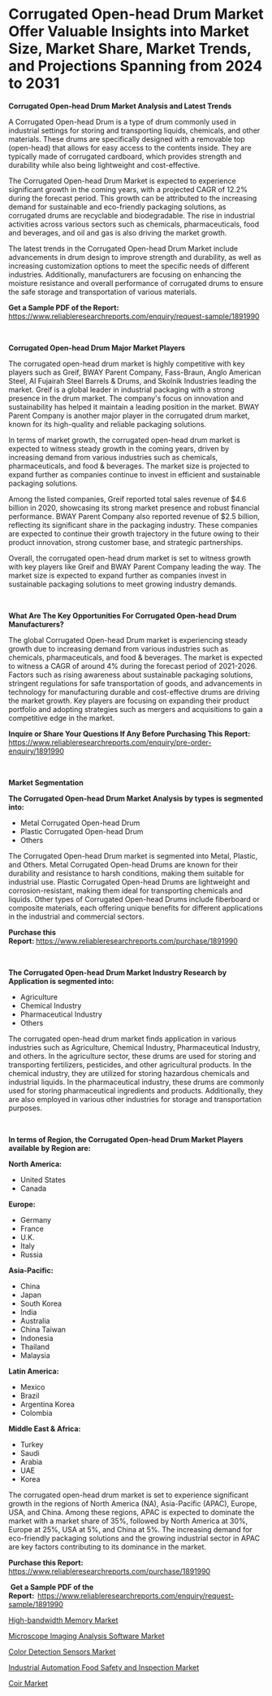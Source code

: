 <p><h1>Corrugated Open-head Drum Market Offer Valuable Insights into Market Size, Market Share, Market Trends, and Projections Spanning from 2024 to 2031</h1></p><p><strong>Corrugated Open-head Drum Market Analysis and Latest Trends</strong></p>
<p><p>A Corrugated Open-head Drum is a type of drum commonly used in industrial settings for storing and transporting liquids, chemicals, and other materials. These drums are specifically designed with a removable top (open-head) that allows for easy access to the contents inside. They are typically made of corrugated cardboard, which provides strength and durability while also being lightweight and cost-effective.</p><p>The Corrugated Open-head Drum Market is expected to experience significant growth in the coming years, with a projected CAGR of 12.2% during the forecast period. This growth can be attributed to the increasing demand for sustainable and eco-friendly packaging solutions, as corrugated drums are recyclable and biodegradable. The rise in industrial activities across various sectors such as chemicals, pharmaceuticals, food and beverages, and oil and gas is also driving the market growth.</p><p>The latest trends in the Corrugated Open-head Drum Market include advancements in drum design to improve strength and durability, as well as increasing customization options to meet the specific needs of different industries. Additionally, manufacturers are focusing on enhancing the moisture resistance and overall performance of corrugated drums to ensure the safe storage and transportation of various materials.</p></p>
<p><strong>Get a Sample PDF of the Report:&nbsp;</strong> <a href="https://www.reliableresearchreports.com/enquiry/request-sample/1891990">https://www.reliableresearchreports.com/enquiry/request-sample/1891990</a></p>
<p>&nbsp;</p>
<p><strong>Corrugated Open-head Drum Major Market Players</strong></p>
<p><p>The corrugated open-head drum market is highly competitive with key players such as Greif, BWAY Parent Company, Fass-Braun, Anglo American Steel, Al Fujairah Steel Barrels & Drums, and Skolnik Industries leading the market. Greif is a global leader in industrial packaging with a strong presence in the drum market. The company's focus on innovation and sustainability has helped it maintain a leading position in the market. BWAY Parent Company is another major player in the corrugated drum market, known for its high-quality and reliable packaging solutions.</p><p>In terms of market growth, the corrugated open-head drum market is expected to witness steady growth in the coming years, driven by increasing demand from various industries such as chemicals, pharmaceuticals, and food & beverages. The market size is projected to expand further as companies continue to invest in efficient and sustainable packaging solutions.</p><p>Among the listed companies, Greif reported total sales revenue of $4.6 billion in 2020, showcasing its strong market presence and robust financial performance. BWAY Parent Company also reported revenue of $2.5 billion, reflecting its significant share in the packaging industry. These companies are expected to continue their growth trajectory in the future owing to their product innovation, strong customer base, and strategic partnerships.</p><p>Overall, the corrugated open-head drum market is set to witness growth with key players like Greif and BWAY Parent Company leading the way. The market size is expected to expand further as companies invest in sustainable packaging solutions to meet growing industry demands.</p></p>
<p>&nbsp;</p>
<p><strong>What Are The Key Opportunities For Corrugated Open-head Drum Manufacturers?</strong></p>
<p><p>The global Corrugated Open-head Drum market is experiencing steady growth due to increasing demand from various industries such as chemicals, pharmaceuticals, and food & beverages. The market is expected to witness a CAGR of around 4% during the forecast period of 2021-2026. Factors such as rising awareness about sustainable packaging solutions, stringent regulations for safe transportation of goods, and advancements in technology for manufacturing durable and cost-effective drums are driving the market growth. Key players are focusing on expanding their product portfolio and adopting strategies such as mergers and acquisitions to gain a competitive edge in the market.</p></p>
<p><strong>Inquire or Share Your Questions If Any Before Purchasing This Report:</strong> <a href="https://www.reliableresearchreports.com/enquiry/pre-order-enquiry/1891990">https://www.reliableresearchreports.com/enquiry/pre-order-enquiry/1891990</a></p>
<p>&nbsp;</p>
<p><strong>Market Segmentation</strong></p>
<p><strong>The Corrugated Open-head Drum Market Analysis by types is segmented into:</strong></p>
<p><ul><li>Metal Corrugated Open-head Drum</li><li>Plastic Corrugated Open-head Drum</li><li>Others</li></ul></p>
<p><p>The Corrugated Open-head Drum market is segmented into Metal, Plastic, and Others. Metal Corrugated Open-head Drums are known for their durability and resistance to harsh conditions, making them suitable for industrial use. Plastic Corrugated Open-head Drums are lightweight and corrosion-resistant, making them ideal for transporting chemicals and liquids. Other types of Corrugated Open-head Drums include fiberboard or composite materials, each offering unique benefits for different applications in the industrial and commercial sectors.</p></p>
<p><strong>Purchase this Report:&nbsp;</strong><a href="https://www.reliableresearchreports.com/purchase/1891990">https://www.reliableresearchreports.com/purchase/1891990</a></p>
<p>&nbsp;</p>
<p><strong>The Corrugated Open-head Drum Market Industry Research by Application is segmented into:</strong></p>
<p><ul><li>Agriculture</li><li>Chemical Industry</li><li>Pharmaceutical Industry</li><li>Others</li></ul></p>
<p><p>The corrugated open-head drum market finds application in various industries such as Agriculture, Chemical Industry, Pharmaceutical Industry, and others. In the agriculture sector, these drums are used for storing and transporting fertilizers, pesticides, and other agricultural products. In the chemical industry, they are utilized for storing hazardous chemicals and industrial liquids. In the pharmaceutical industry, these drums are commonly used for storing pharmaceutical ingredients and products. Additionally, they are also employed in various other industries for storage and transportation purposes.</p></p>
<p>&nbsp;</p>
<p><strong>In terms of Region, the Corrugated Open-head Drum Market Players available by Region are:</strong></p>
<p>
    <p> <strong> North America: </strong>
        <ul>
            <li>United States</li>
            <li>Canada</li>
        </ul>
        </p> 
    <p> <strong> Europe: </strong>
        <ul>
            <li>Germany</li>
            <li>France</li>
            <li>U.K.</li>
            <li>Italy</li>
            <li>Russia</li>
        </ul>
        </p> 
    <p> <strong> Asia-Pacific: </strong>
        <ul>
            <li>China</li>
            <li>Japan</li>
            <li>South Korea</li>
            <li>India</li>
            <li>Australia</li>
            <li>China Taiwan</li>
            <li>Indonesia</li>
            <li>Thailand</li>
            <li>Malaysia</li>
        </ul>
        </p> 
    <p> <strong> Latin America: </strong>
        <ul>
            <li>Mexico</li>
            <li>Brazil</li>
            <li>Argentina Korea</li>
            <li>Colombia</li>
        </ul>
        </p> 
    <p> <strong> Middle East & Africa: </strong>
        <ul>
            <li>Turkey</li>
            <li>Saudi</li>
            <li>Arabia</li>
            <li>UAE</li>
            <li>Korea</li>
        </ul>
    </p>
    </p>
<p><p>The corrugated open-head drum market is set to experience significant growth in the regions of North America (NA), Asia-Pacific (APAC), Europe, USA, and China. Among these regions, APAC is expected to dominate the market with a market share of 35%, followed by North America at 30%, Europe at 25%, USA at 5%, and China at 5%. The increasing demand for eco-friendly packaging solutions and the growing industrial sector in APAC are key factors contributing to its dominance in the market.</p></p>
<p><strong>Purchase this Report: </strong><a href="https://www.reliableresearchreports.com/purchase/1891990">https://www.reliableresearchreports.com/purchase/1891990</a></p>
<p>&nbsp;<strong>Get a Sample PDF of the Report:&nbsp;&nbsp;</strong><a href="https://www.reliableresearchreports.com/enquiry/request-sample/1891990">https://www.reliableresearchreports.com/enquiry/request-sample/1891990</a></p>
<p><strong></strong></p>
<p><p><a href="https://summer-dogwood-3e9.notion.site/High-bandwidth-Memory-Market-Analysis-Examines-its-Scope-on-Growth-Opportunities-and-Forecasted-Tre-c529c23195ad4590b14c2be9a116e639">High-bandwidth Memory Market</a></p><p><a href="https://github.com/lataunyatinikmelvin59ilbd0dv/Market-Research-Report-List-1/blob/main/microscope-imaging-analysis-software-market.md">Microscope Imaging Analysis Software Market</a></p><p><a href="https://view.publitas.com/reportprime-1/color-detection-sensors-market-provides-detailed-segmentation-of-this-market-based-on-type-application-and-region-and-forecast-for-the-period-from-2024-2031/">Color Detection Sensors Market</a></p><p><a href="https://extreme-scabiosa-c81.notion.site/Decoding-the-Industrial-Automation-Food-Safety-and-Inspection-Market-A-Deep-Dive-into-the-Latest-Ma-952e35c6e5b541cab9866bd99cfe7353">Industrial Automation Food Safety and Inspection Market</a></p><p><a href="https://view.publitas.com/reportprime-1/coir-market-research-report-provides-thorough-industry-overview-which-offers-an-in-depth-analysis-of-product-trends-and-new-market-divisions/">Coir Market</a></p></p>